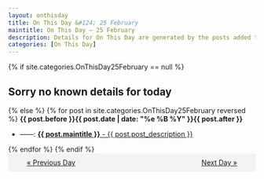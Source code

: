 ```yaml
---
layout: onthisday
title: On This Day &#124; 25 February
maintitle: On This Day — 25 February
description: Details for On This Day are generated by the posts added to the website so the content is subject to changes/updates over time.
categories: [On This Day]
---
```


{% if site.categories.OnThisDay25February == null %}
<h2>Sorry no known details for today</h2>
{% else %}
{% for post in site.categories.OnThisDay25February reversed %}
<strong>{{ post.before }}{{ post.date | date: "%e %B %Y" }}{{ post.after }}</strong>
<ul>
<li> ——: <a class="{{ post.class }}" href="{{ post.url }}"><strong>{{ post.maintitle }}</strong> - {{ post.post_description }}</a></li>
</ul>
{% endfor %}
{% endif %}
<br />
<div style="background-color: #f3f3f3; padding: 10px; border-radius: 5px; text-align: center; display: flex; justify-content: space-evenly;">
<a href="/onthisday/02/02-24">« Previous Day</a>
<span style="visibility:hidden;">[ Visit Leap Year February 29 ]</span>
<a href="/onthisday/02/02-26">Next Day »</a>
</div>
